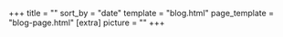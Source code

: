 +++
title = ""
sort_by = "date"
template = "blog.html"
page_template = "blog-page.html"
[extra]
picture = ""
+++